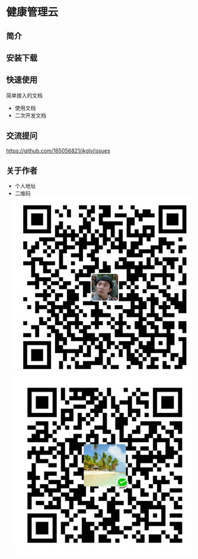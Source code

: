 # 健康管理云

## 简介



## 安装下载





## 快速使用
简单接入的文档

- 使用文档
- 二次开发文档


## 交流提问
https://github.com/165056821/jkgly/issues


## 关于作者
- 个人地址
- 二维码
![Image text](https://github.com/165056821/jkgly/blob/master/images/donate_alipay.png)
![Image text](https://github.com/165056821/jkgly/blob/master/images/donate_weixin.png)

